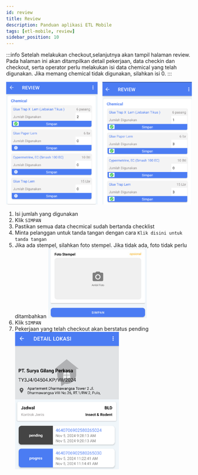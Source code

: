 ```yaml
---
id: review
title: Review
description: Panduan aplikasi ETL Mobile
tags: [etl-mobile, review]
sidebar_position: 10
---
```

:::info
Setelah melakukan checkout,selanjutnya akan tampil halaman review. Pada halaman ini akan ditampilkan detail pekerjaan, data checkin dan checkout, serta operator perlu melakukan isi data chemical yang telah digunakan. Jika memang chemical tidak digunakan, silahkan isi 0.
:::

![Review](./img/review.png) <br/>
1. Isi jumlah yang digunakan
2. Klik `SIMPAN`
3. Pastikan semua data checmical sudah bertanda checklist
4. Minta pelanggan untuk tanda tangan dengan cara `Klik disini untuk tanda tangan`
5. Jika ada stempel, silahkan foto stempel. Jika tidak ada, foto tidak perlu ditambahkan
   ![Review](./img/stempel.png)
6. Klik `SIMPAN`
7. Pekerjaan yang telah checkout akan berstatus pending
![Review](./img/pending.png)